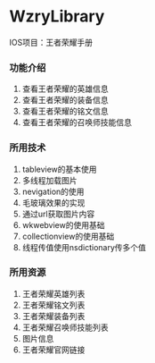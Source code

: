 # WzryLibrary
IOS项目：王者荣耀手册
### 功能介绍
1. 查看王者荣耀的英雄信息
2. 查看王者荣耀的装备信息
3. 查看王者荣耀的铭文信息
4. 查看王者荣耀的召唤师技能信息
### 所用技术
1. tableview的基本使用
2. 多线程加载图片
3. nevigation的使用
4. 毛玻璃效果的实现
5. 通过url获取图片内容
6. wkwebview的使用基础
7. collectionview的使用基础
8. 线程传值使用nsdictionary传多个值
### 所用资源
1. 王者荣耀英雄列表
2. 王者荣耀铭文列表
3. 王者荣耀装备列表
4. 王者荣耀召唤师技能列表
5. 图片信息
6. 王者荣耀官网链接
